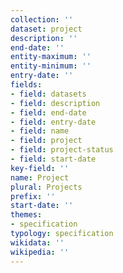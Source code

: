 ```yaml
---
collection: ''
dataset: project
description: ''
end-date: ''
entity-maximum: ''
entity-minimum: ''
entry-date: ''
fields:
- field: datasets
- field: description
- field: end-date
- field: entry-date
- field: name
- field: project
- field: project-status
- field: start-date
key-field: ''
name: Project
plural: Projects
prefix: ''
start-date: ''
themes:
- specification
typology: specification
wikidata: ''
wikipedia: ''
---
```

